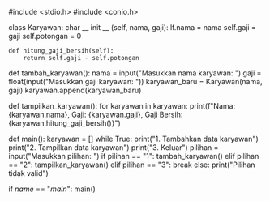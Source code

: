 #include <stdio.h>
#include <conio.h>



class Karyawan:
    char __ init __ (self, nama, gaji):
       lf.nama = nama
        self.gaji = gaji
        self.potongan = 0

    def hitung_gaji_bersih(self):
        return self.gaji - self.potongan

def tambah_karyawan():
    nama = input("Masukkan nama karyawan: ")
    gaji = float(input("Masukkan gaji karyawan: "))
    karyawan_baru = Karyawan(nama, gaji)
    karyawan.append(karyawan_baru)

def tampilkan_karyawan():
    for karyawan in karyawan:
        print(f"Nama: {karyawan.nama}, Gaji: {karyawan.gaji}, Gaji Bersih: {karyawan.hitung_gaji_bersih()}")

def main():
    karyawan = []
    while True:
        print("1. Tambahkan data karyawan")
        print("2. Tampilkan data karyawan")
        print("3. Keluar")
         pilihan = input("Masukkan pilihan: ")
        if pilihan == "1":
            tambah_karyawan()
        elif pilihan == "2":
            tampilkan_karyawan()
        elif pilihan == "3":
            break
        else:
            print("Pilihan tidak valid")

if _name_ == "_main_":
    main()
